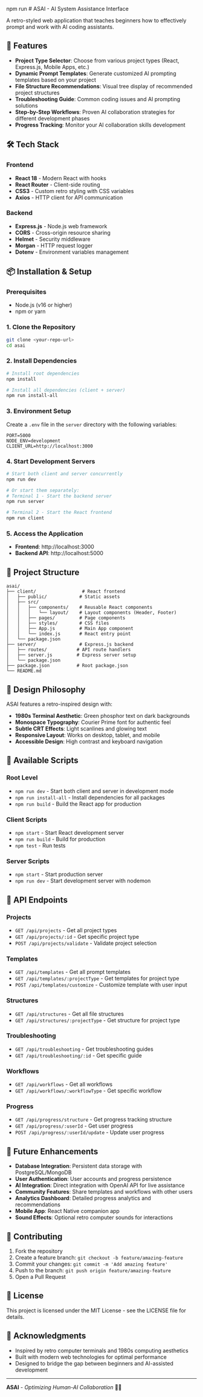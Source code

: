 npm run # ASAI - AI System Assistance Interface

A retro-styled web application that teaches beginners how to effectively prompt and work with AI coding assistants.

## 🚀 Features

- **Project Type Selector**: Choose from various project types (React, Express.js, Mobile Apps, etc.)
- **Dynamic Prompt Templates**: Generate customized AI prompting templates based on your project
- **File Structure Recommendations**: Visual tree display of recommended project structures
- **Troubleshooting Guide**: Common coding issues and AI prompting solutions
- **Step-by-Step Workflows**: Proven AI collaboration strategies for different development phases
- **Progress Tracking**: Monitor your AI collaboration skills development

## 🛠 Tech Stack

### Frontend
- **React 18** - Modern React with hooks
- **React Router** - Client-side routing
- **CSS3** - Custom retro styling with CSS variables
- **Axios** - HTTP client for API communication

### Backend
- **Express.js** - Node.js web framework
- **CORS** - Cross-origin resource sharing
- **Helmet** - Security middleware
- **Morgan** - HTTP request logger
- **Dotenv** - Environment variables management

## 📦 Installation & Setup

### Prerequisites
- Node.js (v16 or higher)
- npm or yarn

### 1. Clone the Repository
```bash
git clone <your-repo-url>
cd asai
```

### 2. Install Dependencies
```bash
# Install root dependencies
npm install

# Install all dependencies (client + server)
npm run install-all
```

### 3. Environment Setup
Create a `.env` file in the `server` directory with the following variables:
```env
PORT=5000
NODE_ENV=development
CLIENT_URL=http://localhost:3000
```

### 4. Start Development Servers
```bash
# Start both client and server concurrently
npm run dev

# Or start them separately:
# Terminal 1 - Start the backend server
npm run server

# Terminal 2 - Start the React frontend
npm run client
```

### 5. Access the Application
- **Frontend**: http://localhost:3000
- **Backend API**: http://localhost:5000

## 📁 Project Structure

```
asai/
├── client/                 # React frontend
│   ├── public/            # Static assets
│   ├── src/
│   │   ├── components/    # Reusable React components
│   │   │   └── layout/    # Layout components (Header, Footer)
│   │   ├── pages/         # Page components
│   │   ├── styles/        # CSS files
│   │   ├── App.js         # Main App component
│   │   └── index.js       # React entry point
│   └── package.json
├── server/                # Express.js backend
│   ├── routes/           # API route handlers
│   ├── server.js         # Express server setup
│   └── package.json
├── package.json          # Root package.json
└── README.md
```

## 🎨 Design Philosophy

ASAI features a retro-inspired design with:
- **1980s Terminal Aesthetic**: Green phosphor text on dark backgrounds
- **Monospace Typography**: Courier Prime font for authentic feel
- **Subtle CRT Effects**: Light scanlines and glowing text
- **Responsive Layout**: Works on desktop, tablet, and mobile
- **Accessible Design**: High contrast and keyboard navigation

## 🔧 Available Scripts

### Root Level
- `npm run dev` - Start both client and server in development mode
- `npm run install-all` - Install dependencies for all packages
- `npm run build` - Build the React app for production

### Client Scripts
- `npm start` - Start React development server
- `npm run build` - Build for production
- `npm test` - Run tests

### Server Scripts
- `npm start` - Start production server
- `npm run dev` - Start development server with nodemon

## 🚦 API Endpoints

### Projects
- `GET /api/projects` - Get all project types
- `GET /api/projects/:id` - Get specific project type
- `POST /api/projects/validate` - Validate project selection

### Templates
- `GET /api/templates` - Get all prompt templates
- `GET /api/templates/:projectType` - Get templates for project type
- `POST /api/templates/customize` - Customize template with user input

### Structures
- `GET /api/structures` - Get all file structures
- `GET /api/structures/:projectType` - Get structure for project type

### Troubleshooting
- `GET /api/troubleshooting` - Get troubleshooting guides
- `GET /api/troubleshooting/:id` - Get specific guide

### Workflows
- `GET /api/workflows` - Get all workflows
- `GET /api/workflows/:workflowType` - Get specific workflow

### Progress
- `GET /api/progress/structure` - Get progress tracking structure
- `GET /api/progress/:userId` - Get user progress
- `POST /api/progress/:userId/update` - Update user progress

## 🔮 Future Enhancements

- **Database Integration**: Persistent data storage with PostgreSQL/MongoDB
- **User Authentication**: User accounts and progress persistence
- **AI Integration**: Direct integration with OpenAI API for live assistance
- **Community Features**: Share templates and workflows with other users
- **Analytics Dashboard**: Detailed progress analytics and recommendations
- **Mobile App**: React Native companion app
- **Sound Effects**: Optional retro computer sounds for interactions

## 🤝 Contributing

1. Fork the repository
2. Create a feature branch: `git checkout -b feature/amazing-feature`
3. Commit your changes: `git commit -m 'Add amazing feature'`
4. Push to the branch: `git push origin feature/amazing-feature`
5. Open a Pull Request

## 📄 License

This project is licensed under the MIT License - see the LICENSE file for details.

## 🙏 Acknowledgments

- Inspired by retro computer terminals and 1980s computing aesthetics
- Built with modern web technologies for optimal performance
- Designed to bridge the gap between beginners and AI-assisted development

---

**ASAI** - *Optimizing Human-AI Collaboration* 🤖✨
